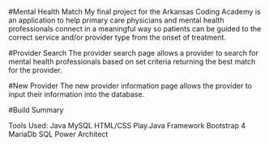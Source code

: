 #Mental Health Match
My final project for the Arkansas Coding Academy is an application to help primary care physicians and mental health professionals connect in a meaningful way so patients can be guided to the correct service and/or provider type from the onset of treatment.  

#Provider Search
The provider search page allows a provider to search for mental health professionals based on set criteria returning the best match for the provider.


#New Provider
The new provider information page allows the provider to input their information into the database.


#Build Summary

Tools Used:
Java
MySQL
HTML/CSS
Play.Java Framework
Bootstrap 4
MariaDb
SQL Power Architect 